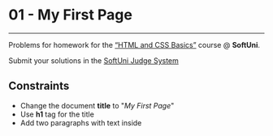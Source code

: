 ﻿# 01 - My First Page
------
Problems for homework for the [“HTML and CSS Basics”](#) course @ **SoftUni**.

Submit your solutions in the [SoftUni Judge System](https://judge.softuni.bg/Contests/#!/List/ByCategory/165/HTML-and-CSS)

## Constraints
* Change the document **title** to "*My First Page*"
* Use **h1** tag for the title
* Add two paragraphs with text inside



